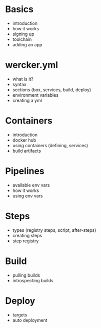# Basics
* introduction
* how it works
* signing up
* toolchain
* adding an app

# wercker.yml
* what is it?
* syntax
* sections (box, services, build, deploy)
* environment variables
* creating a yml

# Containers
* introduction
* docker hub
* using containers (defining, services)
* build artifacts

# Pipelines
* available env vars
* how it works
* using env vars

# Steps
* types (registry steps, script, after-steps)
* creating steps
* step registry

# Build
* pulling builds
* introspecting builds

# Deploy
* targets
* auto deployment
